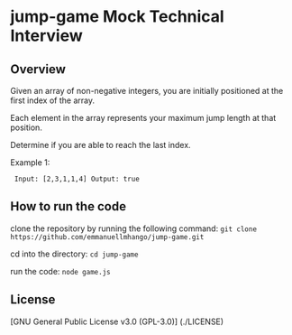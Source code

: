 # jump-game Mock Technical Interview

## Overview

Given an array of non-negative integers, you are initially positioned at the first index of the array.

Each element in the array represents your maximum jump length at that position.

Determine if you are able to reach the last index.

Example 1:

` Input: [2,3,1,1,4]
  Output: true`

## How to run the code

clone the repository by running the following command:
`git clone https://github.com/emmanuellmhango/jump-game.git`

cd into the directory:
`cd jump-game`

run the code:
`node game.js`

## License

[GNU General Public License v3.0 (GPL-3.0)] (./LICENSE)
